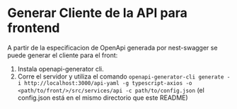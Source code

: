 # Generar Cliente de la API para frontend

A partir de la especificacion de OpenApi generada por nest-swagger se puede generar el cliente para el front:

1. Instala openapi-generator cli.
2. Corre el servidor y utiliza el comando `openapi-generator-cli generate -i http://localhost:3000/api-yaml -g typescript-axios -o <path/to/front/>/src/services/api -c path/to/config.json` (el config.json está en el mismo directorio que este README)
